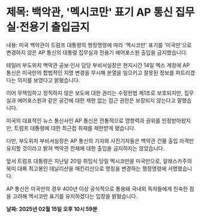 # **제목: 백악관, '멕시코만' 표기 AP 통신 집무실·전용기 출입금지**

  내용: 미국 백악관이 트럼프 대통령의 행정명령에 따라 '멕시코만' 표기를 '미국만'으로 변경하지 않은 AP 통신의 대통령 집무실과 전용기 에어포스원 출입을 금지했습니다. 

테일러 부도위치 백악관 공보·인사 담당 부비서실장은 현지시간 14일 엑스 계정에 AP 통신은 미국만의 합법적인 지명 변경을 무시해 분열을 일으키고 잘못된 정보를 퍼트리겠다는 의지를 보였다고 밝혔습니다. 

이어 무책임하고 정직하지 않은 보도에 대한 권리는 수정헌법 제1조로 보호되지만, 집무실과 에어포스원과 같은 공간에 대한 제한 없는 접근 권한은 보장되지 않는다고 말했습니다.

미국의 대표적인 뉴스 통신사인 AP 통신은 전통적으로 영향력과 권위를 인정받아왔지만, 트럼프 대통령에 대한 최근접 취재를 제한받게 됐습니다. 

다만, 부도위치 부비서실장은 AP 통신의 기자와 사진기자들은 백악관 건물 출입 자격만 유지할 것이라고 밝혀 백악관 전체에 대한 출입을 금지하지는 않았습니다.

앞서 트럼프 대통령은 지난달 20일 취임식 당일 멕시코만을 미국만으로, 알래스카주의 북미 대륙 최고봉인 데날리산을 매킨리산으로 명칭을 변경하는 행정명령에 서명했습니다. 

AP 통신은 미국만의 경우 400년 이상 공식적으로 통용돼 국내외 독자들에게 친숙한 점을 고려해 멕시코만 표기를 유지하겠다는 입장을 밝혔습니다.

  **날짜: 2025년 02월 15일 오후 10시 59분**